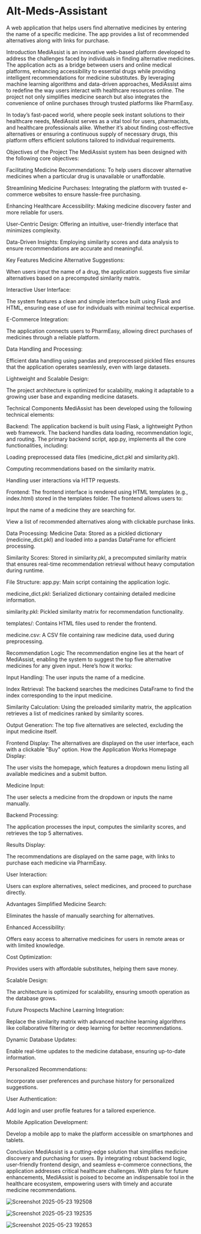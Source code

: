 # Alt-Meds-Assistant
A web application that helps users find alternative medicines by entering the name of a specific medicine. The app provides a list of recommended alternatives along with links for purchase.

Introduction
MediAssist is an innovative web-based platform developed to address the challenges faced by individuals in finding alternative medicines. The application acts as a bridge between users and online medical platforms, enhancing accessibility to essential drugs while providing intelligent recommendations for medicine substitutes. By leveraging machine learning algorithms and data-driven approaches, MediAssist aims to redefine the way users interact with healthcare resources online. The project not only simplifies medicine search but also integrates the convenience of online purchases through trusted platforms like PharmEasy.

In today’s fast-paced world, where people seek instant solutions to their healthcare needs, MediAssist serves as a vital tool for users, pharmacists, and healthcare professionals alike. Whether it’s about finding cost-effective alternatives or ensuring a continuous supply of necessary drugs, this platform offers efficient solutions tailored to individual requirements.

Objectives of the Project
The MediAssist system has been designed with the following core objectives:

Facilitating Medicine Recommendations: To help users discover alternative medicines when a particular drug is unavailable or unaffordable.

Streamlining Medicine Purchases: Integrating the platform with trusted e-commerce websites to ensure hassle-free purchasing.

Enhancing Healthcare Accessibility: Making medicine discovery faster and more reliable for users.

User-Centric Design: Offering an intuitive, user-friendly interface that minimizes complexity.

Data-Driven Insights: Employing similarity scores and data analysis to ensure recommendations are accurate and meaningful.

Key Features
Medicine Alternative Suggestions:

When users input the name of a drug, the application suggests five similar alternatives based on a precomputed similarity matrix.

Interactive User Interface:

The system features a clean and simple interface built using Flask and HTML, ensuring ease of use for individuals with minimal technical expertise.

E-Commerce Integration:

The application connects users to PharmEasy, allowing direct purchases of medicines through a reliable platform.

Data Handling and Processing:

Efficient data handling using pandas and preprocessed pickled files ensures that the application operates seamlessly, even with large datasets.

Lightweight and Scalable Design:

The project architecture is optimized for scalability, making it adaptable to a growing user base and expanding medicine datasets.

Technical Components
MediAssist has been developed using the following technical elements:

Backend:
The application backend is built using Flask, a lightweight Python web framework. The backend handles data loading, recommendation logic, and routing. The primary backend script, app.py, implements all the core functionalities, including:

Loading preprocessed data files (medicine_dict.pkl and similarity.pkl).

Computing recommendations based on the similarity matrix.

Handling user interactions via HTTP requests.

Frontend:
The frontend interface is rendered using HTML templates (e.g., index.html) stored in the templates folder. The frontend allows users to:

Input the name of a medicine they are searching for.

View a list of recommended alternatives along with clickable purchase links.

Data Processing:
Medicine Data: Stored as a pickled dictionary (medicine_dict.pkl) and loaded into a pandas DataFrame for efficient processing.

Similarity Scores: Stored in similarity.pkl, a precomputed similarity matrix that ensures real-time recommendation retrieval without heavy computation during runtime.

File Structure:
app.py: Main script containing the application logic.

medicine_dict.pkl: Serialized dictionary containing detailed medicine information.

similarity.pkl: Pickled similarity matrix for recommendation functionality.

templates/: Contains HTML files used to render the frontend.

medicine.csv: A CSV file containing raw medicine data, used during preprocessing.

Recommendation Logic
The recommendation engine lies at the heart of MediAssist, enabling the system to suggest the top five alternative medicines for any given input. Here’s how it works:

Input Handling: The user inputs the name of a medicine.

Index Retrieval: The backend searches the medicines DataFrame to find the index corresponding to the input medicine.

Similarity Calculation: Using the preloaded similarity matrix, the application retrieves a list of medicines ranked by similarity scores.

Output Generation: The top five alternatives are selected, excluding the input medicine itself.

Frontend Display: The alternatives are displayed on the user interface, each with a clickable "Buy" option.
How the Application Works
Homepage Display:

The user visits the homepage, which features a dropdown menu listing all available medicines and a submit button.

Medicine Input:

The user selects a medicine from the dropdown or inputs the name manually.

Backend Processing:

The application processes the input, computes the similarity scores, and retrieves the top 5 alternatives.

Results Display:

The recommendations are displayed on the same page, with links to purchase each medicine via PharmEasy.

User Interaction:

Users can explore alternatives, select medicines, and proceed to purchase directly.

Advantages
Simplified Medicine Search:

Eliminates the hassle of manually searching for alternatives.

Enhanced Accessibility:

Offers easy access to alternative medicines for users in remote areas or with limited knowledge.

Cost Optimization:

Provides users with affordable substitutes, helping them save money.

Scalable Design:

The architecture is optimized for scalability, ensuring smooth operation as the database grows.

Future Prospects
Machine Learning Integration:

Replace the similarity matrix with advanced machine learning algorithms like collaborative filtering or deep learning for better recommendations.

Dynamic Database Updates:

Enable real-time updates to the medicine database, ensuring up-to-date information.

Personalized Recommendations:

Incorporate user preferences and purchase history for personalized suggestions.

User Authentication:

Add login and user profile features for a tailored experience.

Mobile Application Development:

Develop a mobile app to make the platform accessible on smartphones and tablets.

Conclusion
MediAssist is a cutting-edge solution that simplifies medicine discovery and purchasing for users. By integrating robust backend logic, user-friendly frontend design, and seamless e-commerce connections, the application addresses critical healthcare challenges. With plans for future enhancements, MediAssist is poised to become an indispensable tool in the healthcare ecosystem, empowering users with timely and accurate medicine recommendations.

![Screenshot 2025-05-23 192508](https://github.com/user-attachments/assets/236a8c6b-b268-4de3-9088-97164f2804c2)

![Screenshot 2025-05-23 192535](https://github.com/user-attachments/assets/c082de7e-942c-46b7-877c-a639b66e0c36)

![Screenshot 2025-05-23 192653](https://github.com/user-attachments/assets/c1f721e8-538d-4d4c-b194-815502fc7a4c)





